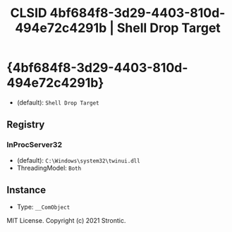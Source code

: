 ﻿---
title: "CLSID 4bf684f8-3d29-4403-810d-494e72c4291b | Shell Drop Target"
excerpt: What is COM-Object CLSID 4bf684f8-3d29-4403-810d-494e72c4291b?
---

# {4bf684f8-3d29-4403-810d-494e72c4291b}

* (default): `Shell Drop Target`

## Registry


### InProcServer32

* (default): `C:\Windows\system32\twinui.dll`
* ThreadingModel: `Both`

## Instance

* Type: `__ComObject`

MIT License. Copyright (c) 2021 Strontic.


